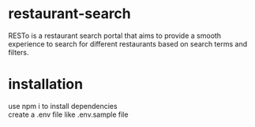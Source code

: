 # restaurant-search
RESTo is a restaurant search portal that aims to provide a smooth experience to search for different restaurants based on search terms and filters.

# installation
use npm i to install dependencies  
create a .env file like .env.sample file   
